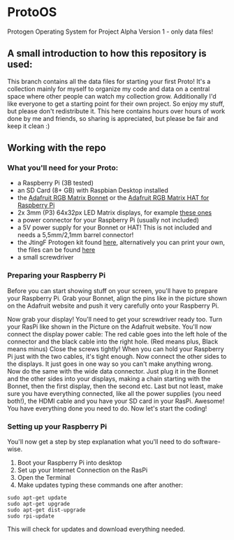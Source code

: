 # ProtoOS
Protogen Operating System for Project Alpha Version 1 - only data files!

## A small introduction to how this repository is used:
This branch contains all the data files for starting your first Proto! It's a collection mainly for myself to organize my code and data on a central space where other people can watch my collection grow. 
Additionally I'd like everyone to get a starting point for their own project. So enjoy my stuff, but please don't redistribute it. This here contains hours over hours of work done by me and friends, so sharing is appreciated, but please be fair and keep it clean :)

## Working with the repo
### What you'll need for your Proto:
- a Raspberry Pi (3B tested)
- an SD Card (8+ GB) with Raspbian Desktop installed
- the [Adafruit RGB Matrix Bonnet](https://www.adafruit.com/product/3211) or the [Adafruit RGB Matrix HAT for Raspberry Pi](https://www.adafruit.com/product/2345)
- 2x 3mm (P3) 64x32px LED Matrix displays, for example [these ones](https://www.adafruit.com/product/2279)
- a power connector for your Raspberry Pi (usually not included)
- a 5V power supply for your Bonnet or HAT! This is not included and needs a 5,5mm/2,1mm barrel connector!
- the JtingF Protogen kit found [here](https://www.etsy.com/listing/1006039713/cm1-protogen-kit-no-electronics-slafdm), alternatively you can print your own, the files can be found [here](https://www.patreon.com/JtingF)
- a small screwdriver

### Preparing your Raspberry Pi
Before you can start showing stuff on your screen, you'll have to prepare your Raspberry Pi. Grab your Bonnet, align the pins like in the picture shown on the Adafruit website and push it very carefully onto your Raspberry Pi.

Now grab your display! You'll need to get your screwdriver ready too. Turn your RasPi like shown in the Picture on the Adafruit website. You'll now connect the display power cable: The red cable goes into the left hole of the connector and the black cable into the right hole. (Red means plus, Black means minus) Close the screws tightly! When you can hold your Raspberry Pi just with the two cables, it's tight enough. Now connect the other sides to the displays. It just goes in one way so you can't make anything wrong. Now do the same with the wide data connector. Just plug it in the Bonnet and the other sides into your displays, making a chain starting with the Bonnet, then the first display, then the second etc. Last but not least, make sure you have everything connected, like all the power supplies (you need both!), the HDMI cable and you have your SD card in your RasPi.
Awesome! You have everything done you need to do. Now let's start the coding!

### Setting up your Raspberry Pi
You'll now get a step by step explanation what you'll need to do software-wise. 
1. Boot your Raspberry Pi into desktop
2. Set up your Internet Connection on the RasPi
3. Open the Terminal
4. Make updates typing these commands one after another:
```
sudo apt-get update
sudo apt-get upgrade
sudo apt-get dist-upgrade
sudo rpi-update
```
This will check for updates and download everything needed.
